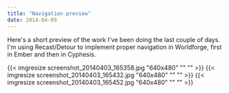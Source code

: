 ```yaml
---
title: "Navigation preview"
date: 2014-04-09
---
```


Here's a short preview of the work I've been doing the last couple of days. I'm using Recast/Detour to implement proper
navigation in Worldforge, first in Ember and then in Cyphesis.

{{< imgresize screenshot_20140403_165358.jpg "640x480" "" "" >}}
{{< imgresize screenshot_20140403_165432.jpg "640x480" "" "" >}}
{{< imgresize screenshot_20140403_165452.jpg "640x480" "" "" >}}

